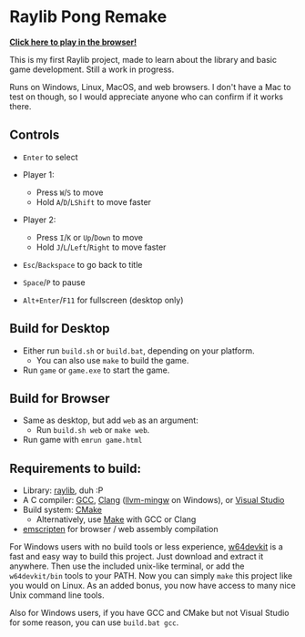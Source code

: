 # Raylib Pong Remake

[**Click here to play in the browser!**](https://auwsmit.github.io/raylib-pong-remake/)

This is my first Raylib project, made to learn about the library and basic game
development. Still a work in progress.

Runs on Windows, Linux, MacOS, and web browsers. I don't have a Mac to test on
though, so I would appreciate anyone who can confirm if it works there.

## Controls

- `Enter` to select

- Player 1:
    - Press `W`/`S` to move
    - Hold `A`/`D`/`LShift` to move faster

- Player 2:
    - Press `I`/`K` or `Up`/`Down` to move
    - Hold `J`/`L`/`Left`/`Right` to move faster

- `Esc`/`Backspace` to go back to title

- `Space`/`P` to pause

- `Alt+Enter`/`F11` for fullscreen (desktop only)

## Build for Desktop
- Either run `build.sh` or `build.bat`, depending on your platform.
    - You can also use `make` to build the game.
- Run `game` or `game.exe` to start the game.

## Build for Browser
- Same as desktop, but add `web` as an argument:
    - Run `build.sh web` or `make web`.
- Run game with `emrun game.html`

## Requirements to build:

- Library: [raylib](https://www.raylib.com/), duh :P
- A C compiler: [GCC](https://gcc.gnu.org/), [Clang](https://clang.llvm.org/) ([llvm-mingw](https://github.com/mstorsjo/llvm-mingw) on Windows), or [Visual Studio](https://visualstudio.microsoft.com/)
- Build system: [CMake](https://cmake.org/)
    - Alternatively, use [Make](https://en.wikipedia.org/wiki/Make_(software)) with GCC or Clang
- [emscripten](https://emscripten.org/) for browser / web assembly compilation

For Windows users with no build tools or less experience, [w64devkit](https://github.com/skeeto/w64devkit) is a fast and easy way to build this project. Just download and extract it anywhere. Then use the included unix-like terminal, or add the `w64devkit/bin` tools to your PATH. Now you can simply `make` this project like you would on Linux. As an added bonus, you now have access to many nice Unix command line tools.

Also for Windows users, if you have GCC and CMake but not Visual Studio for some reason, you can use `build.bat gcc`.
